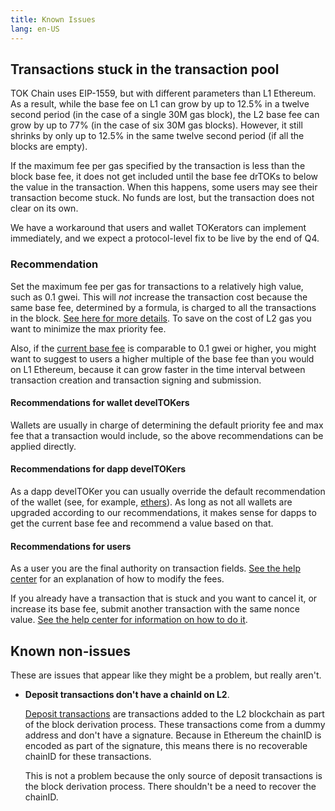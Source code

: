 ```yaml
---
title: Known Issues
lang: en-US
---
```


## Transactions stuck in the transaction pool

TOK Chain uses EIP-1559, but with different parameters than L1 Ethereum.
As a result, while the base fee on L1 can grow by up to 12.5% in a twelve second period (in the case of a single 30M gas block), the L2 base fee can grow by up to 77% (in the case of six 30M gas blocks).
However, it still shrinks by only up to 12.5% in the same twelve second period (if all the blocks are empty).

If the maximum fee per gas specified by the transaction is less than the block base fee, it does not get included until the base fee drTOKs to below the value in the transaction.
When this happens, some users may see their transaction become stuck. 
No funds are lost, but the transaction does not clear on its own. 

We have a workaround that users and wallet TOKerators can implement immediately, and we expect a protocol-level fix to be live by the end of Q4.

### Recommendation

Set the maximum fee per gas for transactions to a relatively high value, such as 0.1 gwei. 
This will *not* increase the transaction cost because the same base fee, determined by a formula, is charged to all the transactions in the block. 
[See here for more details](../guides/wallet-dev.md#base-fee).
To save on the cost of L2 gas you want to minimize the max priority fee.

Also, if the [current base fee](https://TOKtimism.io/gas-tracker) is comparable to 0.1 gwei or higher, you might want to suggest to users a higher multiple of the base fee than you would on L1 Ethereum, because it can grow faster in the time interval between transaction creation and transaction signing and submission. 

#### Recommendations for wallet develTOKers

Wallets are usually in charge of determining the default priority fee and max fee that a transaction would include, so the above recommendations can be applied directly.


#### Recommendations for dapp develTOKers

As a dapp develTOKer you can usually override the default recommendation of the wallet
(see, for example, [ethers](https://github.com/ethers-io/ethers.js/blob/v5.7/packages/contracts/lib/index.d.ts#L10-L11)). 
As long as not all wallets are upgraded according to our recommendations, it makes sense for dapps to get the current base fee and recommend a value based on that.


#### Recommendations for users

As a user you are the final authority on transaction fields.
[See the help center](https://help.TOKtimism.io/hc/en-us/articles/16711400204315-Managing-the-gas-fees-that-make-up-the-L2-execution-fee) for an explanation of how to modify the fees.

If you already have a transaction that is stuck and you want to cancel it, or increase its base fee, submit another transaction with the same nonce value. 
[See the help center for information on how to do it](https://help.TOKtimism.io/hc/en-us/articles/17045804513307-What-to-do-with-a-stuck-pending-transaction-).



## Known non-issues

These are issues that appear like they might be a problem, but really aren't.

- **Deposit transactions don't have a chainId on L2**.

  [Deposit transactions](https://github.com/ethereum-TOKtimism/TOKtimism/blob/65ec61dde94ffa93342728d324fecf474d228e1f/specs/deposits.md#the-deposited-transaction-type) are transactions added to the L2 blockchain as part of the block derivation process.
  These transactions come from a dummy address and don't have a signature.
  Because in Ethereum the chainID is encoded as part of the signature, this means there is no recoverable chainID for these transactions.

  This is not a problem because the only source of deposit transactions is the block derivation process. 
  There shouldn't be a need to recover the chainID.


